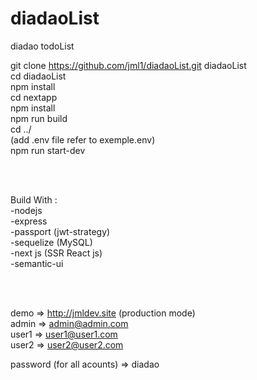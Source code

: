 # diadaoList
diadao todoList 

git clone https://github.com/jml1/diadaoList.git diadaoList </br>
cd diadaoList </br>
npm install </br>
cd nextapp </br>
npm install </br>
npm run build </br>
cd ../ </br>
(add .env file refer to exemple.env) </br>
npm run start-dev 

</br></br>

Build With :</br>
-nodejs</br>
-express</br>
-passport (jwt-strategy)</br>
-sequelize (MySQL)</br>
-next js (SSR React js)</br>
-semantic-ui</br>

</br></br>

demo  => http://jmldev.site (production mode)</br>
admin => admin@admin.com </br>
user1 => user1@user1.com </br>
user2 => user2@user2.com </br>

password (for all acounts) => diadao </br>
